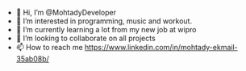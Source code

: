 - 👋 Hi, I’m @MohtadyDeveloper
- 👀 I’m interested in programming, music and workout.
- 🌱 I’m currently learning a lot from my new job at wipro
- 💞️ I’m looking to collaborate on all projects
- 📫 How to reach me https://www.linkedin.com/in/mohtady-ekmail-35ab08b/ 

<!---
MohtadyDeveloper/MohtadyDeveloper is a ✨ special ✨ repository because its `README.md` (this file) appears on your GitHub profile.
You can click the Preview link to take a look at your changes.
--->
